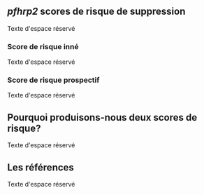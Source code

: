 ## *pfhrp2* scores de risque de suppression

Texte d'espace réservé

### Score de risque inné

Texte d'espace réservé

### Score de risque prospectif

Texte d'espace réservé

## Pourquoi produisons-nous deux scores de risque?

Texte d'espace réservé

## Les références

Texte d'espace réservé
